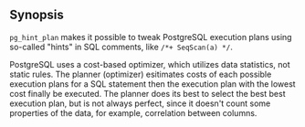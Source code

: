 ## Synopsis

`pg_hint_plan` makes it possible to tweak PostgreSQL execution plans using
so-called "hints" in SQL comments, like `/*+ SeqScan(a) */`.

PostgreSQL uses a cost-based optimizer, which utilizes data statistics, not
static rules. The planner (optimizer) esitimates costs of each possible
execution plans for a SQL statement then the execution plan with the lowest
cost finally be executed. The planner does its best to select the best best
execution plan, but is not always perfect, since it doesn't count some
properties of the data, for example, correlation between columns.
